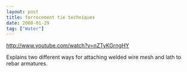 ```yaml
---
layout: post
title: ferrocement tie techniques
date: 2008-01-29
tag: ["Water"]
---
```


http://www.youtube.com/watch?v=nZTyKGrngHY  

Explains two different ways for attaching welded wire mesh and lath to rebar armatures.